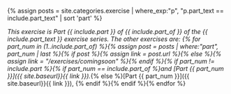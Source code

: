 {% assign posts = site.categories.exercise | where_exp:"p", "p.part_text == include.part_text" | sort 'part' %}

_This exercise is Part {{ include.part }} of {{ include.part_of }} of the {{ include.part_text }} exercise series. The other exercises are: {% for part_num in (1..include.part_of) %}{% assign post = posts | where:"part", part_num | last %}{% if post %}{% assign link = post.url %}{% else %}{% assign link = "/exercises/comingsoon" %}{% endif %}{% if part_num != include.part %}{% if part_num == include.part_of %}and [Part {{ part_num }}]({{ site.baseurl}}{{ link }})._{% else %}[Part {{ part_num }}]({{ site.baseurl}}{{ link }}), {% endif %}{% endif %}{% endfor %}
